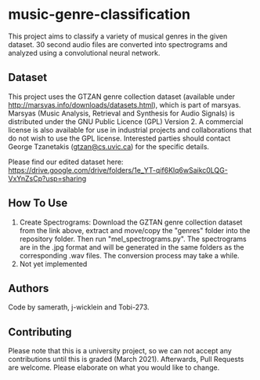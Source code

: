 # music-genre-classification
This project aims to classify a variety of musical genres in the given dataset. 30 second audio files are converted into spectrograms and analyzed using a convolutional neural network.

## Dataset
This project uses the GTZAN genre collection dataset (available under http://marsyas.info/downloads/datasets.html), which is part of marsyas.
Marsyas (Music Analysis, Retrieval and Synthesis for Audio Signals) is distributed under the GNU Public Licence (GPL) Version 2. A commercial license is also available for use in industrial projects and collaborations that do not wish to use the GPL license. Interested parties should contact George Tzanetakis (gtzan@cs.uvic.ca) for the specific details.

Please find our edited dataset here: https://drive.google.com/drive/folders/1e_YT-qif6Klq6wSaikc0LQG-VxYnZsCp?usp=sharing

## How To Use
1. Create Spectrograms: Download the GZTAN genre collection dataset from the link above, extract and move/copy the "genres" folder into the repository folder. Then run "mel_spectrograms.py". The spectrograms are in the .jpg format and will be generated in the same folders as the corresponding .wav files. The conversion process may take a while.
2. Not yet implemented

## Authors
Code by samerath, j-wicklein and Tobi-273.

## Contributing
Please note that this is a university project, so we can not accept any contributions until this is graded (March 2021). Afterwards, Pull Requests are welcome. Please elaborate on what you would like to change.
